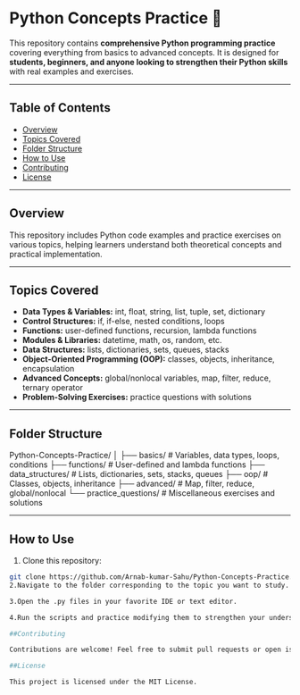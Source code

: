 # Python Concepts Practice 🐍

This repository contains **comprehensive Python programming practice** covering everything from basics to advanced concepts. It is designed for **students, beginners, and anyone looking to strengthen their Python skills** with real examples and exercises.

---

## Table of Contents
- [Overview](#overview)
- [Topics Covered](#topics-covered)
- [Folder Structure](#folder-structure)
- [How to Use](#how-to-use)
- [Contributing](#contributing)
- [License](#license)

---

## Overview
This repository includes Python code examples and practice exercises on various topics, helping learners understand both theoretical concepts and practical implementation.

---

## Topics Covered
- **Data Types & Variables:** int, float, string, list, tuple, set, dictionary  
- **Control Structures:** if, if-else, nested conditions, loops  
- **Functions:** user-defined functions, recursion, lambda functions  
- **Modules & Libraries:** datetime, math, os, random, etc.  
- **Data Structures:** lists, dictionaries, sets, queues, stacks  
- **Object-Oriented Programming (OOP):** classes, objects, inheritance, encapsulation  
- **Advanced Concepts:** global/nonlocal variables, map, filter, reduce, ternary operator  
- **Problem-Solving Exercises:** practice questions with solutions  

---

## Folder Structure
Python-Concepts-Practice/
│
├── basics/ # Variables, data types, loops, conditions
├── functions/ # User-defined and lambda functions
├── data_structures/ # Lists, dictionaries, sets, stacks, queues
├── oop/ # Classes, objects, inheritance
├── advanced/ # Map, filter, reduce, global/nonlocal
└── practice_questions/ # Miscellaneous exercises and solutions

---

## How to Use
1. Clone this repository:
```bash
git clone https://github.com/Arnab-kumar-Sahu/Python-Concepts-Practice.git
2.Navigate to the folder corresponding to the topic you want to study.

3.Open the .py files in your favorite IDE or text editor.

4.Run the scripts and practice modifying them to strengthen your understanding.

##Contributing

Contributions are welcome! Feel free to submit pull requests or open issues for bug fixes, improvements, or additional exercises.

##License

This project is licensed under the MIT License.
